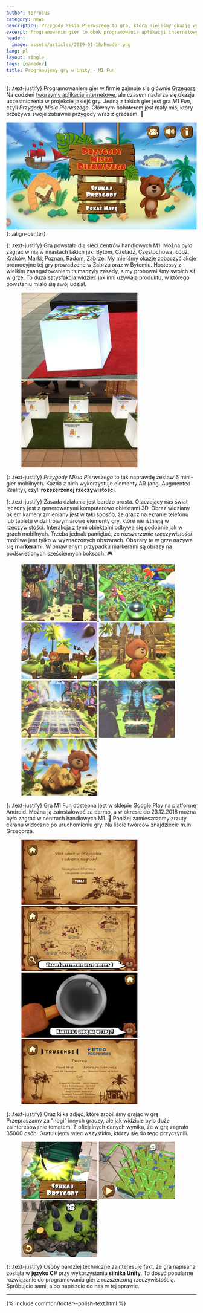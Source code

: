 ```yaml
---
author: torrocus
category: news
description: Przygody Misia Pierwszego to gra, którą mieliśmy okazję współtworzyć. To mobilna gra z rozszerzoną rzeczywistością zaprogramowana w Unity.
excerpt: Programowanie gier to obok programowania aplikacji internetowych jedne z naszych ulubionych zajęć. Ostatnio mieliśmy okazję współtworzyć wyjątkową grę.
header:
  image: assets/articles/2019-01-18/header.png
lang: pl
layout: single
tags: [gamedev]
title: Programujemy gry w Unity - M1 Fun
---
```


{: .text-justify}
Programowaniem gier w firmie zajmuje się głównie [Grzegorz](https://fractalsoft.org/pl/team/lisu).
Na codzień [tworzymy aplikacje internetowe](https://fractalsoft.org/pl), ale czasem nadarza się okazja uczestniczenia w projekcie jakiejś gry.
Jedną z takich gier jest gra _M1 Fun_, czyli _Przygody Misia Pierwszego_.
Głównym bohaterem jest mały miś, który przeżywa swoje zabawne przygody wraz z graczem.
:bear:

![Ekran początkowy gry](/assets/gallery/2019-01-18/game-initial-screen.jpg){: .align-center}

{: .text-justify}
Gra powstała dla sieci centrów handlowych M1.
Można było zagrać w nią w miastach takich jak:
Bytom,
Czeladź,
Częstochowa,
Łódź,
Kraków,
Marki,
Poznań,
Radom,
Zabrze.
My mieliśmy okazję zobaczyć akcje promocyjne tej gry prowadzone w Zabrzu oraz w Bytomiu.
Hostessy z wielkim zaangażowaniem tłumaczyły zasady, a my próbowaliśmy swoich sił w grze.
To duża satysfakcja widzieć jak inni używają produktu, w którego powstaniu miało się swój udział.

<figure class='half'>
  <a href='/assets/gallery/2019-01-18/m1-game-position-in-front.jpg'>
    <img src='/assets/gallery/2019-01-18/thumbs/m1-game-position-in-front.jpg' alt='Scena, hostessy i finałowy boks'>
  </a>
  <a href='/assets/gallery/2019-01-18/m1-game-position-on-right.jpg'>
    <img src='/assets/gallery/2019-01-18/thumbs/m1-game-position-on-right.jpg' alt='6 boksów z markerami'>
  </a>
</figure>

{: .text-justify}
_Przygody Misia Pierwszego_ to tak naprawdę zestaw 6 mini-gier mobilnych.
Każda z nich wykorzystuje elementy AR (ang. Augmented Reality), czyli **rozszerzonej rzeczywistości**.

{: .text-justify}
Zasada działania jest bardzo prosta.
Otaczający nas świat łączony jest z generowanymi komputerowo obiektami 3D.
Obraz widziany okiem kamery zmieniany jest w taki sposób, że gracz na ekranie telefonu lub tabletu widzi trójwymiarowe elementy gry, które nie istnieją w rzeczywistości.
Interakcja z tymi obiektami odbywa się podobnie jak w grach mobilnych.
Trzeba jednak pamiętać, że _rozszerzanie rzeczywistości_ możliwe jest tylko w wyznaczonych obszarach.
Obszary te w grze nazywa się **markerami**.
W omawianym przypadku markerami są obrazy na podświetlonych sześciennych boksach.
:video_game:

<figure class='third'>
  <a href='/assets/gallery/2019-01-18/01-board.jpg'>
    <img src='/assets/gallery/2019-01-18/thumbs/01-board.jpg' alt='Gromada małp rzucających bananami'>
  </a>
  <a href='/assets/gallery/2019-01-18/02-board.jpg'>
    <img src='/assets/gallery/2019-01-18/thumbs/02-board.jpg' alt='Kula na skomplikowanym torze'>
  </a>
  <a href='/assets/gallery/2019-01-18/03-board.jpg'>
    <img src='/assets/gallery/2019-01-18/thumbs/03-board.jpg' alt='Misiu strzelający z armaty'>
  </a>
  <a href='/assets/gallery/2019-01-18/04-board.jpg'>
    <img src='/assets/gallery/2019-01-18/thumbs/04-board.jpg' alt='Misiu i starożytne budowle'>
  </a>
  <a href='/assets/gallery/2019-01-18/05-board.jpg'>
    <img src='/assets/gallery/2019-01-18/thumbs/05-board.jpg' alt='Plansza 6x6'>
  </a>
  <a href='/assets/gallery/2019-01-18/06-board.jpg'>
    <img src='/assets/gallery/2019-01-18/thumbs/06-board.jpg' alt='Skrzynia ze skarbem'>
  </a>
  <a href='/assets/gallery/2019-01-18/07-end-board.jpg'>
    <img src='/assets/gallery/2019-01-18/thumbs/07-end-board.jpg' alt='Marker końcowy z Misiem Pierwszym'>
  </a>
</figure>

{: .text-justify}
Gra M1 Fun dostępna jest w sklepie Google Play na platformę Android.
Można ją zainstalować za darmo, a w okresie do 23.12.2018 można było zagrać w centrach handlowych M1.
:department_store:
Poniżej zamieszczamy zrzuty ekranu widoczne po uruchomieniu gry.
Na liście twórców znajdziecie m.in. Grzegorza.

<figure class='half'>
  <a href='/assets/gallery/2019-01-18/game-information-screen.jpg'>
    <img src='/assets/gallery/2019-01-18/thumbs/game-information-screen.jpg' alt='Ekran powitalny gry'>
  </a>
  <a href='/assets/gallery/2019-01-18/game-map-screen.jpg'>
    <img src='/assets/gallery/2019-01-18/thumbs/game-map-screen.jpg' alt='Mapa z minigrami'>
  </a>
  <a href='/assets/gallery/2019-01-18/game-selection-screen.jpg'>
    <img src='/assets/gallery/2019-01-18/thumbs/game-selection-screen.jpg' alt='Szkło powiększające, lupa z gry'>
  </a>
  <a href='/assets/gallery/2019-01-18/game-developers-screen.jpg'>
    <img src='/assets/gallery/2019-01-18/thumbs/game-developers-screen.jpg' alt='Lista twórców gry'>
  </a>
</figure>

{: .text-justify}
Oraz kilka zdjęć, które zrobiliśmy grając w grę.
Przepraszamy za "nogi" innych graczy, ale jak widzicie było duże zainteresowanie tematem.
Z oficjalnych danych wynika, że w grę zagrało 35000 osób.
Gratulujemy więc wszystkim, którzy się do tego przyczynili.

<figure class='third'>
  <a href='/assets/gallery/2019-01-18/08-during-game.jpg'>
    <img src='/assets/gallery/2019-01-18/thumbs/08-during-game.jpg' alt='Przeciwsłoneczne okulary dla misia jako nagroda w grze'>
  </a>
  <a href='/assets/gallery/2019-01-18/09-during-game.jpg'>
    <img src='/assets/gallery/2019-01-18/thumbs/09-during-game.jpg' alt='Skomplikowany tor w rozszerzonej rzeczywistości'>
  </a>
  <a href='/assets/gallery/2019-01-18/10-during-game.jpg'>
    <img src='/assets/gallery/2019-01-18/thumbs/10-during-game.jpg' alt='Skrzynia ze skarbami w wirtualnej rzeczywistości'>
  </a>
</figure>

{: .text-justify}
Osoby bardziej techniczne zainteresuje fakt, że gra napisana została w **języku C#** przy wykorzystaniu **silnika Unity**.
To dosyć popularne rozwiązanie do programowania gier z rozszerzoną rzeczywistością.
Spróbujcie sami, albo napiszcie do nas w tej sprawie.

----
{% include common/footer--polish-text.html %}
